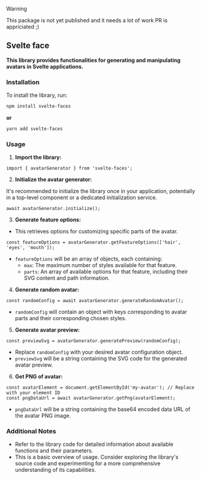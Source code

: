 > [!WARNING]  
> This package is not yet published and it needs a lot of work PR is appriciated ;)

## Svelte face
**This library provides functionalities for generating and manipulating avatars in Svelte applications.**

### Installation

To install the library, run:

```bash
npm install svelte-faces
```

**or**

```bash
yarn add svelte-faces
```

### Usage

1. **Import the library:**

```svelte
import { avatarGenerator } from 'svelte-faces';
```

2. **Initialize the avatar generator:**

It's recommended to initialize the library once in your application, potentially in a top-level component or a dedicated initialization service.

```svelte
await avatarGenerator.initialize();
```

3. **Generate feature options:**

- This retrieves options for customizing specific parts of the avatar.

```svelte
const featureOptions = avatarGenerator.getFeatureOptions(['hair', 'eyes', 'mouth']);
```

- `featureOptions` will be an array of objects, each containing:
    - `max`: The maximum number of styles available for that feature.
    - `parts`: An array of available options for that feature, including their SVG content and path information.

4. **Generate random avatar:**

```svelte
const randomConfig = await avatarGenerator.generateRandomAvatar();
```

- `randomConfig` will contain an object with keys corresponding to avatar parts and their corresponding chosen styles.

5. **Generate avatar preview:**

```svelte
const previewSvg = avatarGenerator.generatePreview(randomConfig);
```

- Replace `randomConfig` with your desired avatar configuration object.
- `previewSvg` will be a string containing the SVG code for the generated avatar preview.

6. **Get PNG of avatar:**

```svelte
const avatarElement = document.getElementById('my-avatar'); // Replace with your element ID
const pngDataUrl = await avatarGenerator.getPng(avatarElement);
```

- `pngDataUrl` will be a string containing the base64 encoded data URL of the avatar PNG image.

### Additional Notes

- Refer to the library code for detailed information about available functions and their parameters.
- This is a basic overview of usage. Consider exploring the library's source code and experimenting for a more comprehensive understanding of its capabilities.
